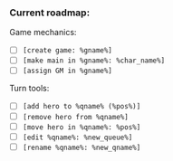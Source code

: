 ### Current roadmap:

Game mechanics:

- [ ] ```[create game: %gname%]```
- [ ] ```[make main in %gname%: %char_name%]```
- [ ] ```[assign GM in %gname%]```

Turn tools:

- [ ] ```[add hero to %qname% (%pos%)]```
- [ ] ```[remove hero from %qname%]```
- [ ] ```[move hero in %qname%: %pos%]```
- [ ] ```[edit %qname%: %new_queue%]```
- [ ] ```[rename %qname%: %new_qname%]```